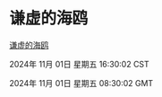 # 谦虚的海鸥
[谦虚的海鸥](http://219.139.197.74:56308/qxdho/course/base/hotlink/index.php)

2024年 11月 01日 星期五 16:30:02 CST

2024年 11月 01日 星期五 08:30:02 GMT
